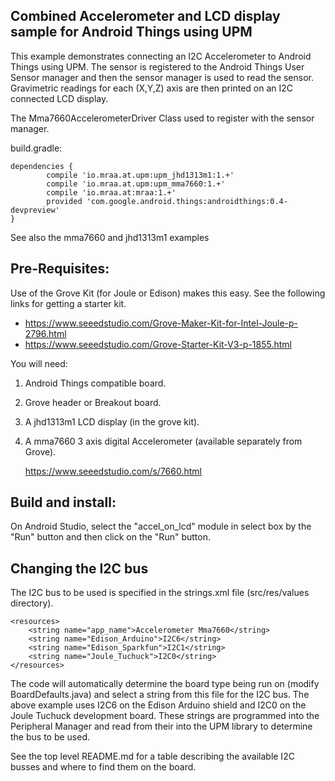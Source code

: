 Combined Accelerometer and LCD display sample for Android Things using UPM
---------------------------------------------------------------------------

This example demonstrates connecting an I2C Accelerometer to Android Things using UPM.
The sensor is registered to the Android Things User Sensor manager and then the sensor manager
is used to read the sensor. Gravimetric readings for each (X,Y,Z) axis are then printed on
an I2C connected LCD display.

The Mma7660AccelerometerDriver Class used to register with the sensor manager.

build.gradle:

   ````
   dependencies {
           compile 'io.mraa.at.upm:upm_jhd1313m1:1.+'
           compile 'io.mraa.at.upm:upm_mma7660:1.+'
           compile 'io.mraa.at:mraa:1.+'
           provided 'com.google.android.things:androidthings:0.4-devpreview'
   }
   ````

See also the mma7660 and jhd1313m1 examples


Pre-Requisites:
---------------
Use of the Grove Kit (for Joule or Edison) makes this easy. See the following links for getting
a starter kit.

*  https://www.seeedstudio.com/Grove-Maker-Kit-for-Intel-Joule-p-2796.html
*  https://www.seeedstudio.com/Grove-Starter-Kit-V3-p-1855.html


You will need:

1. Android Things compatible board.
2. Grove header or Breakout board.
3. A jhd1313m1 LCD display (in the grove kit).
4. A mma7660 3 axis digital Accelerometer (available separately from Grove).

   https://www.seeedstudio.com/s/7660.html


Build and install:
------------------
On Android Studio, select the "accel_on_lcd" module in select box by the "Run" button
and then click on the "Run" button.


Changing the I2C bus
--------------------
The I2C bus to be used is specified in the strings.xml file (src/res/values directory).

````
<resources>
    <string name="app_name">Accelerometer Mma7660</string>
    <string name="Edison_Arduino">I2C6</string>
    <string name="Edison_Sparkfun">I2C1</string>
    <string name="Joule_Tuchuck">I2C0</string>
</resources>
````

The code will automatically determine the board type being run on (modify BoardDefaults.java) and select a string from this file for the I2C bus.
The above example uses I2C6 on the Edison Arduino shield and I2C0 on the Joule Tuchuck
development board. These strings are programmed into the Peripheral Manager and read from their
into the UPM library to determine the bus to be used.

See the top level README.md for a table describing the available I2C busses and where to find them
on the board.

